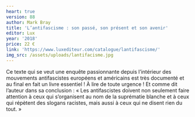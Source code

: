 ```yaml
---
heart: true
version: 88
author: Mark Bray
title: 'L’antifascisme : son passé, son présent et son avenir'
editor: Lux
year: '2018'
price: 22 €
link: 'https://www.luxediteur.com/catalogue/lantifascisme/'
img_src: /assets/uploads/lantifacisme.jpg
---
```

Ce texte qui se veut une enquête passionnante depuis l’intérieur des mouvements antifascistes européens et américains est très documenté et au final en fait un livre essentiel ! À lire de toute urgence ! Et comme dit l’auteur dans sa conclusion : « Les antifascistes doivent non seulement faire attention à ceux qui s’organisent au nom de la suprématie blanche et à ceux qui répètent des slogans racistes, mais aussi à ceux qui ne disent rien du tout. »

